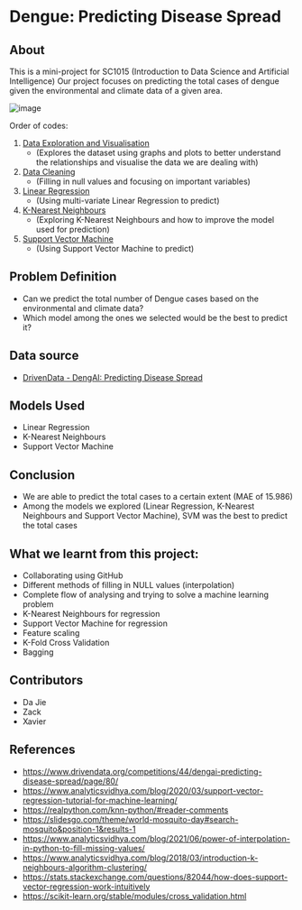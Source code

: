 # Dengue: Predicting Disease Spread

## About

This is a mini-project for SC1015 (Introduction to Data Science and Artificial Intelligence)
Our project focuses on predicting the total cases of dengue given the environmental and climate data of a given area.

![image](https://img001.prntscr.com/file/img001/kYbEdGG9Qb-4mVgJcnj2VA.jpeg)

Order of codes:
1. [Data Exploration and Visualisation](https://github.com/appleworm34/dengue-ml/blob/main/Data%20Exploration%20and%20Visualisation.ipynb)
   - (Explores the dataset using graphs and plots to better understand the relationships and visualise the data we are dealing with)
2. [Data Cleaning](https://github.com/appleworm34/dengue-ml/blob/main/Data%20Cleaning.ipynb)
   - (Filling in null values and focusing on important variables)
3. [Linear Regression](https://github.com/appleworm34/dengue-ml/blob/main/Linear%20Regression.ipynb)
   - (Using multi-variate Linear Regression to predict)
4. [K-Nearest Neighbours](https://github.com/appleworm34/dengue-ml/blob/main/K-Nearest%20Neighbours.ipynb)
   - (Exploring K-Nearest Neighbours and how to improve the model used for prediction)
5. [Support Vector Machine](https://github.com/appleworm34/dengue-ml/blob/main/Support%20Vector%20Machine.ipynb)
   - (Using Support Vector Machine to predict)

## Problem Definition

- Can we predict the total number of Dengue cases based on the environmental and climate data?
- Which model among the ones we selected would be the best to predict it?

## Data source

- [DrivenData - DengAI: Predicting Disease Spread](https://www.drivendata.org/competitions/44/dengai-predicting-disease-spread/data/)

## Models Used

- Linear Regression
- K-Nearest Neighbours
- Support Vector Machine

## Conclusion

- We are able to predict the total cases to a certain extent (MAE of 15.986)
- Among the models we explored (Linear Regression, K-Nearest Neighbours and Support Vector Machine), SVM was the best to predict the total cases

## What we learnt from this project:

- Collaborating using GitHub
- Different methods of filling in NULL values (interpolation)
- Complete flow of analysing and trying to solve a machine learning problem
- K-Nearest Neighbours for regression
- Support Vector Machine for regression
- Feature scaling
- K-Fold Cross Validation
- Bagging

## Contributors

- Da Jie
- Zack
- Xavier

## References

- <https://www.drivendata.org/competitions/44/dengai-predicting-disease-spread/page/80/>
- <https://www.analyticsvidhya.com/blog/2020/03/support-vector-regression-tutorial-for-machine-learning/>
- <https://realpython.com/knn-python/#reader-comments>
- <https://slidesgo.com/theme/world-mosquito-day#search-mosquito&position-1&results-1>
- <https://www.analyticsvidhya.com/blog/2021/06/power-of-interpolation-in-python-to-fill-missing-values/>
- <https://www.analyticsvidhya.com/blog/2018/03/introduction-k-neighbours-algorithm-clustering/>
- <https://stats.stackexchange.com/questions/82044/how-does-support-vector-regression-work-intuitively>
- <https://scikit-learn.org/stable/modules/cross_validation.html>
